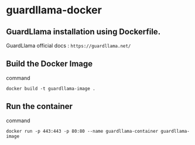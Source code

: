 # guardllama-docker

## GuardLlama installation using Dockerfile.
GuardLlama official docs : `https://guardllama.net/`

## Build the Docker Image 
command
```
docker build -t guardllama-image .
```

## Run the container
command
```
docker run -p 443:443 -p 80:80 --name guardllama-container guardllama-image
```
